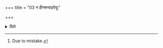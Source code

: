 +++
title = "03 न हीनमन्वाहरेयुः"

+++

<details><summary>थिते</summary>

3. They should not carry whatever remains[^1] after the libation is offered.  

[^1]: Due to mistake.  


[^2]: Cf. MS I.5.13.
</details>
